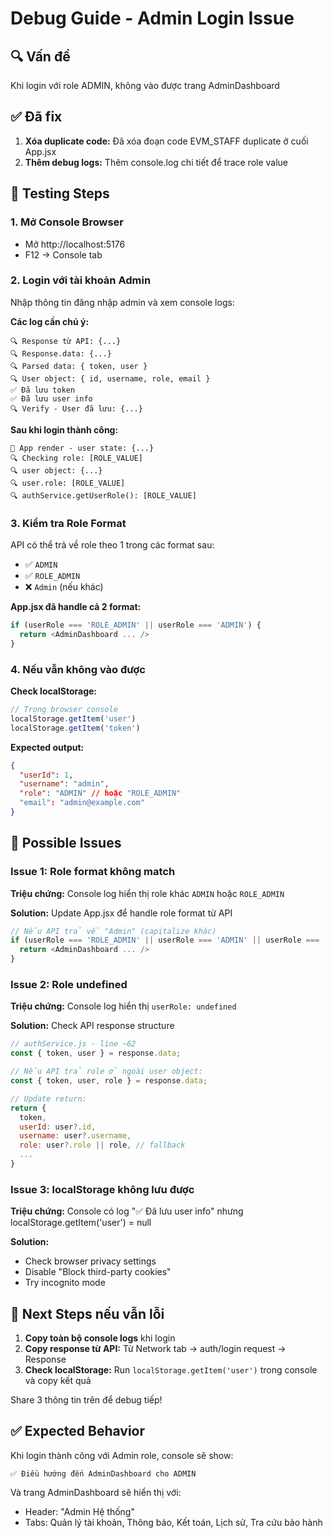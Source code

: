 # Debug Guide - Admin Login Issue

## 🔍 Vấn đề
Khi login với role ADMIN, không vào được trang AdminDashboard

## ✅ Đã fix
1. **Xóa duplicate code:** Đã xóa đoạn code EVM_STAFF duplicate ở cuối App.jsx
2. **Thêm debug logs:** Thêm console.log chi tiết để trace role value

## 🧪 Testing Steps

### 1. Mở Console Browser
- Mở http://localhost:5176
- F12 → Console tab

### 2. Login với tài khoản Admin
Nhập thông tin đăng nhập admin và xem console logs:

**Các log cần chú ý:**
```
🔍 Response từ API: {...}
🔍 Response.data: {...}
🔍 Parsed data: { token, user }
🔍 User object: { id, username, role, email }
✅ Đã lưu token
✅ Đã lưu user info
🔍 Verify - User đã lưu: {...}
```

**Sau khi login thành công:**
```
🔵 App render - user state: {...}
🔍 Checking role: [ROLE_VALUE]
🔍 user object: {...}
🔍 user.role: [ROLE_VALUE]
🔍 authService.getUserRole(): [ROLE_VALUE]
```

### 3. Kiểm tra Role Format

API có thể trả về role theo 1 trong các format sau:
- ✅ `ADMIN` 
- ✅ `ROLE_ADMIN`
- ❌ `Admin` (nếu khác)

**App.jsx đã handle cả 2 format:**
```javascript
if (userRole === 'ROLE_ADMIN' || userRole === 'ADMIN') {
  return <AdminDashboard ... />
}
```

### 4. Nếu vẫn không vào được

**Check localStorage:**
```javascript
// Trong browser console
localStorage.getItem('user')
localStorage.getItem('token')
```

**Expected output:**
```json
{
  "userId": 1,
  "username": "admin",
  "role": "ADMIN" // hoặc "ROLE_ADMIN"
  "email": "admin@example.com"
}
```

## 🐛 Possible Issues

### Issue 1: Role format không match
**Triệu chứng:** Console log hiển thị role khác `ADMIN` hoặc `ROLE_ADMIN`

**Solution:** Update App.jsx để handle role format từ API
```javascript
// Nếu API trả về "Admin" (capitalize khác)
if (userRole === 'ROLE_ADMIN' || userRole === 'ADMIN' || userRole === 'Admin') {
  return <AdminDashboard ... />
}
```

### Issue 2: Role undefined
**Triệu chứng:** Console log hiển thị `userRole: undefined`

**Solution:** Check API response structure
```javascript
// authService.js - line ~62
const { token, user } = response.data;

// Nếu API trả role ở ngoài user object:
const { token, user, role } = response.data;

// Update return:
return {
  token,
  userId: user?.id,
  username: user?.username,
  role: user?.role || role, // fallback
  ...
}
```

### Issue 3: localStorage không lưu được
**Triệu chứng:** Console có log "✅ Đã lưu user info" nhưng localStorage.getItem('user') = null

**Solution:** 
- Check browser privacy settings
- Disable "Block third-party cookies"
- Try incognito mode

## 📝 Next Steps nếu vẫn lỗi

1. **Copy toàn bộ console logs** khi login
2. **Copy response từ API:** Từ Network tab → auth/login request → Response
3. **Check localStorage:** Run `localStorage.getItem('user')` trong console và copy kết quả

Share 3 thông tin trên để debug tiếp!

## ✅ Expected Behavior

Khi login thành công với Admin role, console sẽ show:
```
✅ Điều hướng đến AdminDashboard cho ADMIN
```

Và trang AdminDashboard sẽ hiển thị với:
- Header: "Admin Hệ thống"
- Tabs: Quản lý tài khoản, Thông báo, Kết toán, Lịch sử, Tra cứu bảo hành
